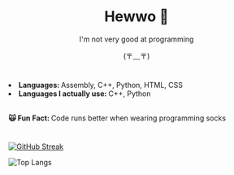 <body>
<h1 align="center"> Hewwo 🥕 </h1>
    
<div align="center">
    <p>I'm not very good at programming</p>
    <p>(⁠〒⁠﹏⁠〒⁠)</p>
</div>

<h1></h1>

<li><b>Languages: </b>Assembly, C++, Python, HTML, CSS</li>
<li><b>Languages I actually use: </b>C++, Python</li>
<br>
<p><b>🙀 Fun Fact: </b>Code runs better when wearing programming socks</p>

<h1></h1>

[![GitHub Streak](https://streak-stats.demolab.com?user=Pinkulani&theme=tokyonight&border_radius=2.5&exclude_days=Sun%2CFri%2CSat&fire=1EEB1A)](https://git.io/streak-stats)

![Top Langs](https://github-readme-stats.vercel.app/api/top-langs/?username=pinkulani&theme=radical)

<h1></h1>

</body>
